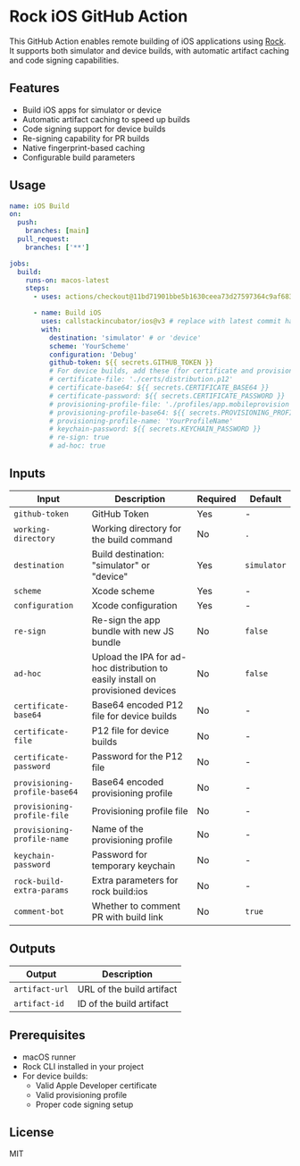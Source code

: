 # Rock iOS GitHub Action

This GitHub Action enables remote building of iOS applications using [Rock](https://rockjs.dev). It supports both simulator and device builds, with automatic artifact caching and code signing capabilities.

## Features

- Build iOS apps for simulator or device
- Automatic artifact caching to speed up builds
- Code signing support for device builds
- Re-signing capability for PR builds
- Native fingerprint-based caching
- Configurable build parameters

## Usage

```yaml
name: iOS Build
on:
  push:
    branches: [main]
  pull_request:
    branches: ['**']

jobs:
  build:
    runs-on: macos-latest
    steps:
      - uses: actions/checkout@11bd71901bbe5b1630ceea73d27597364c9af683 # v4.2.2

      - name: Build iOS
        uses: callstackincubator/ios@v3 # replace with latest commit hash
        with:
          destination: 'simulator' # or 'device'
          scheme: 'YourScheme'
          configuration: 'Debug'
          github-token: ${{ secrets.GITHUB_TOKEN }}
          # For device builds, add these (for certificate and provisioning profile - either file OR base64):
          # certificate-file: './certs/distribution.p12'
          # certificate-base64: ${{ secrets.CERTIFICATE_BASE64 }}
          # certificate-password: ${{ secrets.CERTIFICATE_PASSWORD }}
          # provisioning-profile-file: './profiles/app.mobileprovision'
          # provisioning-profile-base64: ${{ secrets.PROVISIONING_PROFILE_BASE64 }}
          # provisioning-profile-name: 'YourProfileName'
          # keychain-password: ${{ secrets.KEYCHAIN_PASSWORD }}
          # re-sign: true
          # ad-hoc: true
```

## Inputs

| Input                         | Description                                                                     | Required | Default     |
| ----------------------------- | ------------------------------------------------------------------------------- | -------- | ----------- |
| `github-token`                | GitHub Token                                                                    | Yes      | -           |
| `working-directory`           | Working directory for the build command                                         | No       | `.`         |
| `destination`                 | Build destination: "simulator" or "device"                                      | Yes      | `simulator` |
| `scheme`                      | Xcode scheme                                                                    | Yes      | -           |
| `configuration`               | Xcode configuration                                                             | Yes      | -           |
| `re-sign`                     | Re-sign the app bundle with new JS bundle                                       | No       | `false`     |
| `ad-hoc`                      | Upload the IPA for ad-hoc distribution to easily install on provisioned devices | No       | `false`     |
| `certificate-base64`          | Base64 encoded P12 file for device builds                                       | No       | -           |
| `certificate-file`            | P12 file for device builds                                                      | No       | -           |
| `certificate-password`        | Password for the P12 file                                                       | No       | -           |
| `provisioning-profile-base64` | Base64 encoded provisioning profile                                             | No       | -           |
| `provisioning-profile-file  ` | Provisioning profile file                                                       | No       | -           |
| `provisioning-profile-name`   | Name of the provisioning profile                                                | No       | -           |
| `keychain-password`           | Password for temporary keychain                                                 | No       | -           |
| `rock-build-extra-params`     | Extra parameters for rock build:ios                                             | No       | -           |
| `comment-bot`                 | Whether to comment PR with build link                                           | No       | `true`      |

## Outputs

| Output         | Description               |
| -------------- | ------------------------- |
| `artifact-url` | URL of the build artifact |
| `artifact-id`  | ID of the build artifact  |

## Prerequisites

- macOS runner
- Rock CLI installed in your project
- For device builds:
  - Valid Apple Developer certificate
  - Valid provisioning profile
  - Proper code signing setup

## License

MIT
